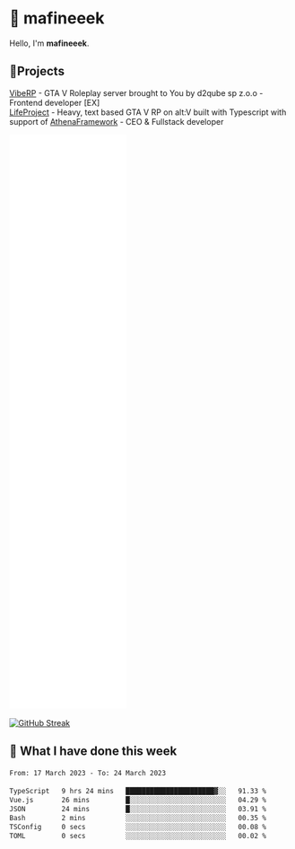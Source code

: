 # 👋 mafineeek
Hello, I'm **mafineeek**.

## 📝Projects

[VibeRP](https://v-rp.pl) - GTA V Roleplay server brought to You by d2qube sp z.o.o - Frontend developer [EX]
<br>
[LifeProject](https://github.com/LifeProject-Roleplay/) - Heavy, text based GTA V RP on alt:V built with Typescript with support of [AthenaFramework](https://github.com/Athena-Roleplay-Framework/) - CEO & Fullstack developer

![](./github-metrics.svg)

[![GitHub Streak](https://streak-stats.demolab.com/?user=mafineeek)](https://git.io/streak-stats)

## 📰 What I have done this week
<!--START_SECTION:waka-->

```text
From: 17 March 2023 - To: 24 March 2023

TypeScript   9 hrs 24 mins   ██████████████████████▓░░   91.33 %
Vue.js       26 mins         █░░░░░░░░░░░░░░░░░░░░░░░░   04.29 %
JSON         24 mins         █░░░░░░░░░░░░░░░░░░░░░░░░   03.91 %
Bash         2 mins          ░░░░░░░░░░░░░░░░░░░░░░░░░   00.35 %
TSConfig     0 secs          ░░░░░░░░░░░░░░░░░░░░░░░░░   00.08 %
TOML         0 secs          ░░░░░░░░░░░░░░░░░░░░░░░░░   00.02 %
```

<!--END_SECTION:waka-->
